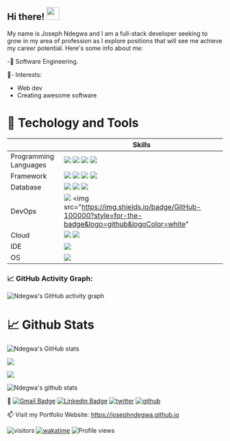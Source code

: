 ## Hi there! <img src="https://raw.githubusercontent.com/MartinHeinz/MartinHeinz/master/wave.gif" width="30px">
My name is Joseph Ndegwa and I am a full-stack developer seeking to grow in my area of profession as I explore positions that will see me achieve my career potential. Here's some info about me:

<!-- Info about me -->
-🌱 Software Engineering.


🔭- Interests:
<ul>
  <li>Web dev</li>
  <li>Creating awesome software</li>
 </ul>
 
 # 🔧 Techology and Tools
||Skills|
|-|-|
| Programming Languages|<img src="https://img.shields.io/badge/python%20-%2314354C.svg?&style=for-the-badge&logo=python&logoColor=white"/> <img src="https://img.shields.io/badge/javascript%20-%23323330.svg?&style=for-the-badge&logo=javascript&logoColor=%23F7DF1E"/> <img src="https://img.shields.io/badge/HTML-239120?style=for-the-badge&logo=html5&logoColor=white"/> <img src="https://img.shields.io/badge/CSS-239120?&style=for-the-badge&logo=css3&logoColor=white"/>
| Framework|<img src="https://img.shields.io/badge/Node.js%20-%339933.svg?&style=for-the-badge&logo=gnu-bash&logoColor=white"/> <img src="https://img.shields.io/badge/Angular-DD0031?style=for-the-badge&logo=angular&logoColor=white"/> <img src="https://img.shields.io/badge/Bootstrap-563D7C?style=for-the-badge&logo=bootstrap&logoColor=white"/> <img src="https://img.shields.io/badge/Flask-000000?style=for-the-badge&logo=flask&logoColor=white"/> |
| Database|<img src ="https://img.shields.io/badge/django-%2307405e.svg?&style=for-the-badge&logo=django&logoColor=white"/> <img src="https://img.shields.io/badge/SQLite-07405E?style=for-the-badge&logo=sqlite&logoColor=white"/> <img src="https://img.shields.io/badge/PostgreSQL-316192?style=for-the-badge&logo=postgresql&logoColor=white"/>
| DevOps|<img src="https://img.shields.io/badge/Git-F05032?style=for-the-badge&logo=git&logoColor=white"/> <img src="https://img.shields.io/badge/GitHub-100000?style=for-the-badge&logo=github&logoColor=white"|
| Cloud|<img src="https://img.shields.io/badge/Heroku-430098?style=for-the-badge&logo=heroku&logoColor=white"/> <img src="https://img.shields.io/badge/Netlify-00C7B7?style=for-the-badge&logo=netlify&logoColor=white"/>|
| IDE|<img src="https://img.shields.io/badge/Visual_Studio_Code-0078D4?style=for-the-badge&logo=visual%20studio%20code&logoColor=white"/>|
|OS|<img src="https://img.shields.io/badge/Ubuntu-E95420?style=for-the-badge&logo=ubuntu&logoColor=white" />|

<!-- | Design|<img src="https://img.shields.io/badge/figma%20-%23F24E1E.svg?&style=for-the-badge&logo=figma&logoColor=white"/> <img src="https://img.shields.io/badge/adobe%20illustrator%20-%23FF9A00.svg?&style=for-the-badge&logo=adobe%20illustrator&logoColor=white"/> <img src="https://img.shields.io/badge/adobe%20photoshop%20-%2331A8FF.svg?&style=for-the-badge&logo=adobe%20photoshop&logoColor=white"/>| -->

 
 <!--   GitHub stats graph -->
### 📈 GitHub Activity Graph:
![Ndegwa's GitHub activity graph](https://activity-graph.herokuapp.com/graph?username=josephndegwa&hide_border=true&theme=redical)

 # 📈 Github Stats
![Ndegwa's GitHub stats](https://github-readme-stats.vercel.app/api?username=josephndegwa&theme=radical&show_icons=true)

<img src="https://github-readme-streak-stats.herokuapp.com/?user=josephndegwa"></img>

<!-- Wakatime Stats -->
<!-- <a href="https://github.com/josephndegwa"> -->
  <img align="center" src="https://github-readme-stats.vercel.app/api/wakatime?username=josephndegwa&theme=radical&v=2" />
<!-- </a><br/><br/> -->

![Ndegwa's github stats](https://github-readme-stats.vercel.app/api/top-langs/?username=josephndegwa&theme=radical&layout=compact)

💬 [![Gmail Badge](https://img.shields.io/badge/-kariukindegwa98@gmail.com-d14836?style=flat-square&logo=Gmail&logoColor=white&link=mailto:kariukindegwa98@gmail.com)](mailto:kariukindegwa98@gmail.com)
   [![Linkedin Badge](https://img.shields.io/badge/-josephndegwa-blue?style=flat-square&logo=Linkedin&logoColor=white&link=https://www.linkedin.com/in/josephndegwa/)](https://www.linkedin.com/in/josephndegwa/)
   [![twitter](https://img.shields.io/twitter/follow/bull_ndegwa?label=followers&logo=twitter&color=%23007ec6&style=plastic)](https://twitter.com/bull_ndegwa)   [![github](https://img.shields.io/github/followers/josephndegwa?logo=github&style=plastic)](https://github.com/josephndegwa?tab=followers)

📫 Visit my Portfolio Website: https://josephndegwa.github.io

![visitors](https://visitor-badge.glitch.me/badge?page_id=josephndegwa)  [![wakatime](https://wakatime.com/badge/user/81a46e0d-663a-4c9d-863c-19161ab3d907.svg)](https://wakatime.com/@81a46e0d-663a-4c9d-863c-19161ab3d907)    ![Profile views](https://gpvc.arturio.dev/josephndegwa)  

